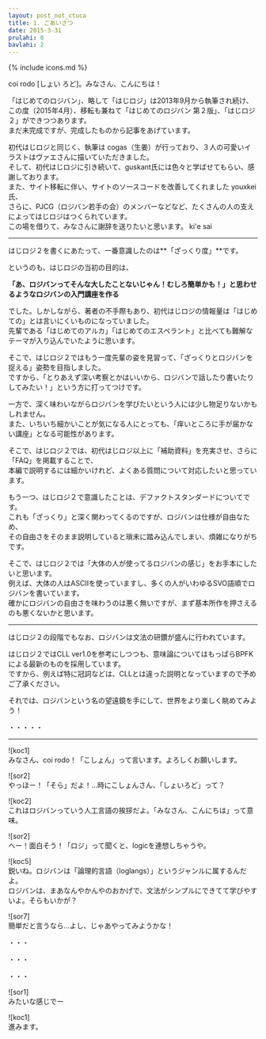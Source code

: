 ```yaml
---
layout: post_not_ctuca
title: 1. ごあいさつ
date: 2015-3-31
prulahi: 0
bavlahi: 2
---
```

{% include icons.md %}

coi rodo [しょい ろど]。みなさん、こんにちは！

「はじめてのロジバン」、略して「はじロジ」は2013年9月から執筆され続け、  
この度（2015年4月）、移転も兼ねて「はじめてのロジバン  第２版」、「はじロジ２」ができつつあります。  
まだ未完成ですが、完成したものから記事をあげています。

初代はじロジと同じく、執筆は cogas（生姜）が行っており、３人の可愛いイラストはヴァエさんに描いていただきました。  
そして、初代はじロジに引き続いて、guskant氏には色々と学ばせてもらい、感謝しております。  
また、サイト移転に伴い、サイトのソースコードを改善してくれました youxkei氏、  
さらに、PJCG（ロジバン若手の会）のメンバーなどなど、たくさんの人の支えによってはじロジはつくられています。  
この場を借りて、みなさんに謝辞を送りたいと思います。 ki'e sai

------------------

はじロジ２を書くにあたって、一番意識したのは**「ざっくり度」**です。

というのも、はじロジの当初の目的は、

**「あ、ロジバンってそんな大したことないじゃん！むしろ簡単かも！」と思わせるようなロジバンの入門講座を作る**

でした。しかしながら、著者の不手際もあり、初代はじロジの情報量は「はじめての」とは言いにくいものになっていました。  
先輩である「はじめてのアルカ」「はじめてのエスペラント」と比べても難解なテーマが入り込んでいたように思います。

そこで、はじロジ２ではもう一度先輩の姿を見習って、「ざっくりとロジバンを捉える」姿勢を目指しました。  
ですから、「とりあえず深い考察とかはいいから、ロジバンで話したり書いたりしてみたい！」という方に打ってつけです。

一方で、深く味わいながらロジバンを学びたいという人には少し物足りないかもしれません。  
また、いちいち細かいことが気になる人にとっても、「痒いところに手が届かない講座」となる可能性があります。

そこで、はじロジ２では、初代はじロジ以上に「補助資料」を充実させ、さらに「FAQ」を掲載することで、  
本編で説明するには細かいけれど、よくある質問について対応したいと思っています。

もう一つ、はじロジ２で意識したことは、デファクトスタンダードについてです。  
これも「ざっくり」と深く関わってくるのですが、ロジバンは仕様が自由なため、  
その自由さをそのまま説明していると瑣末に踏み込んでしまい、煩雑になりがちです。

そこで、はじロジ２では「大体の人が使ってるロジバンの感じ」をお手本にしたいと思います。  
例えば、大体の人はASCIIを使っていますし、多くの人がいわゆるSVO語順でロジバンを書いています。  
確かにロジバンの自由さを味わうのは悪く無いですが、まず基本所作を押さえるのも悪くないかと思います。


-----------------

はじロジ２の段階でもなお、ロジバンは文法の研鑽が盛んに行われています。

はじロジ２ではCLL ver1.0を参考にしつつも、意味論についてはもっぱらBPFKによる最新のものを採用しています。  
ですから、例えば特に冠詞などは、CLLとは違った説明となっていますので予めご了承ください。

それでは、ロジバンという名の望遠鏡を手にして、世界をより楽しく眺めてみよう！

・・・・・

---------------

![koc1]  
みなさん、coi rodo！「こしょん」って言います。よろしくお願いします。

![sor2]  
やっほー！「そら」だよ！…時にこしょんさん、「しょいろど」って？

![koc2]  
これはロジバンっていう人工言語の挨拶だよ。「みなさん、こんにちは」って意味。

![sor2]  
へー！面白そう！「ロジ」って聞くと、logicを連想しちゃうや。

![koc5]  
鋭いね。ロジバンは「論理的言語（loglangs）」というジャンルに属するんだよ。  
ロジバンは、まあなんやかんやのおかげで、文法がシンプルにできてて学びやすいよ。そらもいかが？

![sor7]  
簡単だと言うなら…よし、じゃあやってみようかな！

・・・

・・・

・・・


![sor1]  
みたいな感じでー

![koc1]  
進みます。

